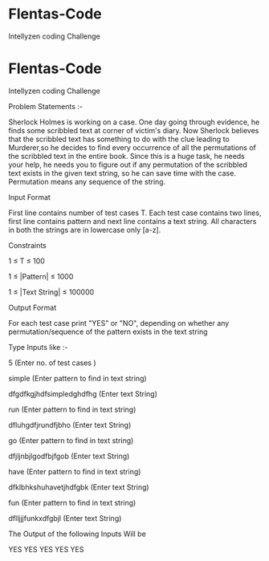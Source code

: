 # Flentas-Code
Intellyzen coding Challenge

# Flentas-Code
Intellyzen coding Challenge

Problem Statements :-


Sherlock Holmes is working on a case. One day going through evidence, he finds some scribbled text at corner of victim's diary. Now Sherlock believes that the scribbled text has something to do with the clue leading to Murderer,so he decides to find every occurrence of all the permutations of the scribbled text in the entire book. Since this is a huge task, he needs your help, he needs you to figure out if any permutation of the scribbled text exists in the given text string, so he can save time with the case. Permutation means any sequence of the string.

Input Format

First line contains number of test cases T. Each test case contains two lines, first line contains pattern and next line contains a text string. All characters in both the strings are in lowercase only [a-z].

Constraints

1 ≤ T ≤ 100

1 ≤ |Pattern| ≤ 1000

1 ≤ |Text String| ≤ 100000

Output Format

For each test case print "YES" or "NO", depending on whether any permutation/sequence of the pattern exists in the text string


Type Inputs like :-

5                                                 (Enter no. of test cases )

simple                                            (Enter pattern to find in text string)

dfgdfkgjhdfsimpledghdfhg                          (Enter text String)

run                                               (Enter pattern to find in text string)

dfluhgdfjrundfjbho                                (Enter text String)

go                                                (Enter pattern to find in text string)

dfjljnbjlgodfbjfgob                               (Enter text String)

have                                              (Enter pattern to find in text string)

dfklbhkshuhavetjhdfgbk                            (Enter text String)

fun                                               (Enter pattern to find in text string)

dflljjjfunkxdfgbjl                                (Enter text String)



The Output of the following Inputs Will be

YES
YES
YES
YES
YES

